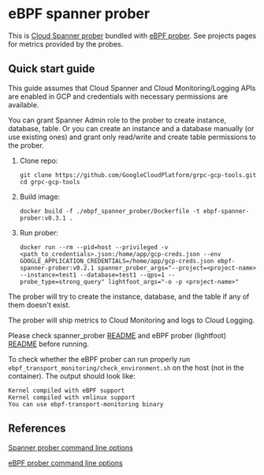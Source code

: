 
# eBPF spanner prober

This is [Cloud Spanner prober](https://github.com/GoogleCloudPlatform/grpc-gcp-go/tree/main/spanner_prober) bundled with [eBPF prober](https://github.com/GoogleCloudPlatform/grpc-gcp-tools/blob/master/ebpf_transport_monitoring). See projects pages for metrics provided by the probes.

## Quick start guide

This guide assumes that Cloud Spanner and Cloud Monitoring/Logging APIs are enabled in GCP and credentials with necessary permissions are available.

You can grant Spanner Admin role to the prober to create instance, database, table. Or you can create an instance and a database manually (or use existing ones) and grant only read/write and create table permissions to the prober.

1. Clone repo:
   ```
   git clone https://github.com/GoogleCloudPlatform/grpc-gcp-tools.git
   cd grpc-gcp-tools
   ```
1. Build image:
   ```
   docker build -f ./ebpf_spanner_prober/Dockerfile -t ebpf-spanner-prober:v0.3.1 .
   ```
1. Run prober:
   ```
   docker run --rm --pid=host --privileged -v <path_to_credentials>.json:/home/app/gcp-creds.json --env GOOGLE_APPLICATION_CREDENTIALS=/home/app/gcp-creds.json ebpf-spanner-prober:v0.2.1 spanner_prober_args="--project=<project-name> --instance=test1 --database=test1 --qps=1 --probe_type=strong_query" lightfoot_args="-o -p <project-name>"
   ```

The prober will try to create the instance, database, and the table if any of them doesn't exist.

The prober will ship metrics to Cloud Monitoring and logs to Cloud Logging.

Please check spanner_prober [README](https://github.com/GoogleCloudPlatform/grpc-gcp-go/tree/main/spanner_prober) and eBPF prober (lightfoot) [README](https://github.com/GoogleCloudPlatform/grpc-gcp-tools/blob/master/ebpf_transport_monitoring) before running.

To check whether the eBPF prober can run properly run `ebpf_transport_monitoring/check_environment.sh` on the host (not in the container). The output should look like:

```
Kernel compiled with eBPF support
Kernel compiled with vmlinux support
You can use ebpf-transport-monitoring binary
```

## References

[Spanner prober command line options](https://github.com/GoogleCloudPlatform/grpc-gcp-go/tree/main/spanner_prober#arguments)

[eBPF prober command line options](https://github.com/GoogleCloudPlatform/grpc-gcp-tools/tree/master/ebpf_transport_monitoring#command-line-options)
